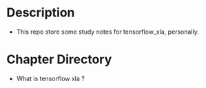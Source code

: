 # Description
  - This repo store some study notes for tensorflow_xla, personally.

# Chapter Directory
  - What is tensorflow xla ?
